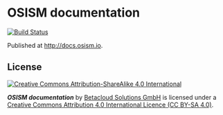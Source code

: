 # OSISM documentation

[![Build Status](https://travis-ci.org/osism/documentation.svg?branch=master)](https://travis-ci.org/osism/documentation)

Published at http://docs.osism.io.

## License

[![Creative Commons Attribution-ShareAlike 4.0 International](https://licensebuttons.net/l/by-sa/4.0/88x31.png)](http://creativecommons.org/licenses/by-sa/4.0/)

***OSISM documentation*** by [Betacloud Solutions GmbH](https://betacloud.io) is licensed under a [Creative Commons Attribution 4.0 International Licence (CC BY-SA 4.0)](http://creativecommons.org/licenses/by-sa/4.0/).
